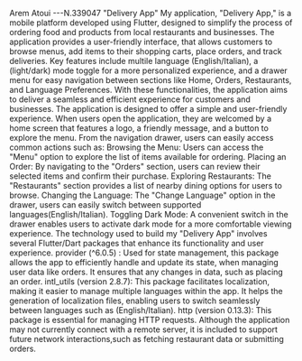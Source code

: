 Arem Atoui ---N.339047
"Delivery App"
My application, "Delivery App," is a mobile platform developed using Flutter,
designed to simplify the process of ordering food and products from local restaurants and businesses.
The application provides a user-friendly interface, that allows customers to browse menus,
add items to their shopping carts, place orders, and track deliveries. Key features include multile language (English/Italian),
a (light/dark) mode toggle for a more personalized experience, and a drawer menu for easy navigation between sections like Home, Orders,
Restaurants, and Language Preferences. With these functionalities,
the application aims to deliver a seamless and efficient experience for customers and businesses.
The application is designed to offer a simple and user-friendly experience. When users open the application,
they are welcomed by a home screen that features a logo, a friendly message, and a button to explore the menu. 
From the navigation drawer, users can easily access common actions such as:
Browsing the Menu:
Users can access the "Menu" option to explore the list of items available for ordering.
Placing an Order: 
By navigating to the "Orders" section, users can review their selected items and confirm  their purchase.
Exploring Restaurants: 
The "Restaurants" section provides a list of nearby dining options for users to browse.
Changing the Language:
The "Change Language" option in the drawer, users can easily switch between supported languages(English/Italian).
Toggling Dark Mode: 
A convenient switch in the drawer enables users to activate dark mode for a more comfortable viewing experience.
The technology used to build my "Delivery App" involves several Flutter/Dart packages that enhance its functionality and user experience.
provider (^6.0.5) :
Used for state management, this package allows the app to efficiently handle and update its state, when managing user data like orders. 
It ensures that any changes in data, such as placing an order.
intl_utils (version 2.8.7):
This package facilitates localization, making it easier to manage multiple languages within the app. It helps the generation of localization files,
enabling users to switch seamlessly between languages such as (English/Italian).
http (version 0.13.3): 
This package is essential for managing HTTP requests. Although the application may not currently connect with a remote server,
it is included to support future network interactions,such as fetching restaurant data or submitting orders.
